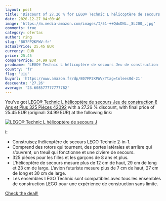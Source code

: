 ```yaml
---
layout: post
title: 'Discount of 27.26 % for LEGO® Technic L hélicoptère de secours J'
date: 2020-12-27 04:00:40
image: 'https://m.media-amazon.com/images/I/51-++QdoDNL._SL200_.jpg'
comments: true
category: ofertas
author: ring
slug: 'B07FP2KPWV-fr'
actualPrice: 25.45 EUR
currency: EUR
price: 25.45
comparePrice: 34.99 EUR
prodname: 'LEGO® Technic L hélicoptère de secours Jeu de construction  8 Ans et Plus  325 Pièces 42092'
country: 'fr'
flag: '🇫🇷'
buyurl: 'https://www.amazon.fr/dp/B07FP2KPWV/?tag=tolees0d-21'
descuento: '27.26'
average: '23.608577777777782'
---
```


You've got [LEGO® Technic L hélicoptère de secours Jeu de construction  8 Ans et Plus  325 Pièces 42092](https://www.amazon.fr/dp/B07FP2KPWV/?tag=tolees0d-21) with a  27.26 % discount, with final price of 25.45 EUR (original: 34.99 EUR) at the following link:

[![LEGO® Technic L hélicoptère de secours J](https://m.media-amazon.com/images/I/51-++QdoDNL._SL200_.jpg)](https://www.amazon.fr/dp/B07FP2KPWV/?tag=tolees0d-21)

ℹ️:

- Construisez lhélicoptère de secours LEGO Technic 2-in-1.
- Comprend des rotors qui tournent, des portes latérales et arrière qui s’ouvrent, un treuil qui fonctionne et une civière de secours.
- 325 pièces pour les filles et les garçons de 8 ans et plus.
- L’hélicoptère de secours mesure plus de 12 cm de haut, 29 cm de long et 23 cm de large. L’avion futuriste mesure plus de 7 cm de haut, 27 cm de long et 30 cm de large.
- Les ensembles LEGO Technic sont compatibles avec tous les ensembles de construction LEGO pour une expérience de construction sans limite.

[Check the deal!!](https://www.amazon.fr/dp/B07FP2KPWV/?tag=tolees0d-21)
